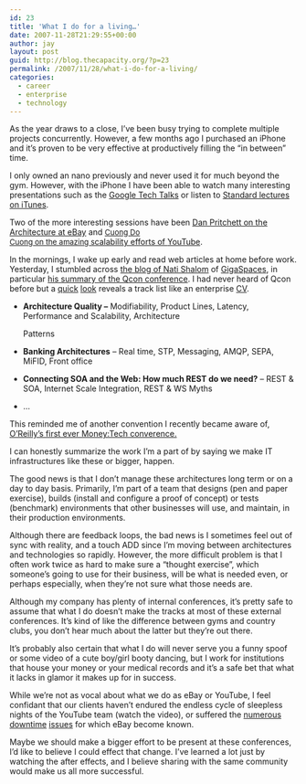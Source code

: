 ```yaml
---
id: 23
title: 'What I do for a living…'
date: 2007-11-28T21:29:55+00:00
author: jay
layout: post
guid: http://blog.thecapacity.org/?p=23
permalink: /2007/11/28/what-i-do-for-a-living/
categories:
  - career
  - enterprise
  - technology
---
```

As the year draws to a close, I’ve been busy trying to complete multiple projects concurrently. However, a few months ago I purchased an iPhone and it’s proven to be very effective at productively filling the “in between” time.

I only owned an nano previously and never used it for much beyond the gym. However, with the iPhone I have been able to watch many interesting presentations such as the [Google Tech Talks](http://research.google.com/video.html) or listen to [Standard lectures on iTunes](http://itunes.stanford.edu/).

Two of the more interesting sessions have been [Dan Pritchett on the Architecture at eBay](http://www.infoq.com/interviews/dan-pritchett-ebay-architecture) and [<font size="-1"><span id="wholedescr" class="visible">Cuong Do<br /> Cuong on the amazing s</span></font>calability efforts of <font size="-1"><span id="wholedescr" class="visible"></span></font>YouTube](http://video.google.com/videoplay?docid=-6304964351441328559).

In the mornings, I wake up early and read web articles at home before work. Yesterday, I stumbled across [the blog of Nati Shalom](http://natishalom.typepad.com/nati_shaloms_blog/2007/11/architecture-yo.html) of [GigaSpaces](http://www.gigaspaces.com/), in particular [his summary of the Qcon conference](http://natishalom.typepad.com/nati_shaloms_blog/2007/11/architecture-yo.html). I had never heard of Qcon before but a [quick](http://qcon.infoq.com/london-2007/conference/) [look](http://qcon.infoq.com/sanfrancisco/conference/) reveals a track list like an enterprise [CV](http://en.wikipedia.org/wiki/Curriculum_vitae).

  * **Architecture Quality –** Modifiability, Product Lines, Latency, Performance and Scalability, Architecture
  
    Patterns
  * **Banking Architectures** – Real time, STP, Messaging, AMQP, SEPA, MiFID, Front office
  * **Connecting SOA and the Web: How much REST do we need?** – REST & SOA, Internet Scale Integration, REST & WS Myths
  * …

This reminded me of another convention I recently became aware of, [O’Reilly’s first ever Money:Tech converence.](http://en.oreilly.com/money2008/public/content/about)

I can honestly summarize the work I’m a part of by saying we make IT infrastructures like these or bigger, happen.

The good news is that I don’t manage these architectures long term or on a day to day basis. Primarily, I’m part of a team that designs (pen and paper exercise), builds (install and configure a proof of concept) or tests (benchmark) environments that other businesses will use, and maintain, in their production environments.

Although there are feedback loops, the bad news is I sometimes feel out of sync with reality, and a touch ADD since I’m moving between architectures and technologies so rapidly. However, the more difficult problem is that I often work twice as hard to make sure a “thought exercise”, which someone’s going to use for their business, will be what is needed even, or perhaps especially, when they’re not sure what those needs are.

Although my company has plenty of internal conferences, it’s pretty safe to assume that what I do doesn’t make the tracks at most of these external conferences. It’s kind of like the difference between gyms and country clubs, you don’t hear much about the latter but they’re out there.

It’s probably also certain that what I do will never serve you a funny spoof or some video of a cute boy/girl booty dancing, but I work for institutions that house your money or your medical records and it’s a safe bet that what it lacks in glamor it makes up for in success.

While we’re not as vocal about what we do as eBay or YouTube, I feel confidant that our clients haven’t endured the endless cycle of sleepless nights of the YouTube team (watch the video), or suffered the [numerous](http://www.news.com/eBay-outage-a-one-two-punch/2100-1033_3-217457.html) [downtime](http://www.news.com/eBay-online-again-after-14-hour-outage/2100-1017_3-229518.html) [issues](http://www.theregister.co.uk/2007/08/20/skype_outage_post-mortem/) for which eBay become known.

Maybe we should make a bigger effort to be present at these conferences, I’d like to believe I could effect that change. I’ve learned a lot just by watching the after effects, and I believe sharing with the same community would make us all more successful.

